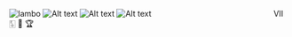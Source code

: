 ![lambo](https://i.pinimg.com/originals/5e/78/af/5e78affab2547d678e4c5458dd931381.gif)
![Alt text](https://blogger.googleusercontent.com/img/b/R29vZ2xl/AVvXsEjG4RBYdsYVf66QKc__O0j5JmfAMPH8x8xFmV7PBkw6BBW8uaP8_3jI-j-Vd59iSp032Ccj80zQL1lvqPLD9THVQa0z4U7QfLVIyrIN0EpWEzVdokfjMj5dJicQeLe9II76wlNh_RQyn4kZ_51VHk-mrlYhJbuKOqDrDbGu2h43sJkFU_ecZDbnqoojzUI_/w640-h360/1portogun.PNG)
![Alt text](https://blogger.googleusercontent.com/img/b/R29vZ2xl/AVvXsEhSQ2YUsKew_5c4PzwV9_aCLowh2PcdbadTaQinPKNj9VRwAVnJ32cfsK4jJ8odXXzxpzi0-tJnl14z7wSOhDej0mSASx-P1VlrmTMk2v_WPi7GHIkyt1s9S53stfm-98Taosw6pdziu7-sKXfM8emvUJHHJJk-zViqTF8xayOUA6aPN1XfrZ4UvWMSNGwu/w640-h354/2portogun.PNG)
![Alt text](https://blogger.googleusercontent.com/img/b/R29vZ2xl/AVvXsEioH-pCUKBnIW9va_iylm_JMpmJDUatMwsH6XB4LALZKpTlumo2L1BDNpMSi1saaBxiQOJFMu_Ygf8ESY3D_p96N0xH5rc8LFTVMM6x7GNP4GeAOJ-4Otn2YFqqwg8AQfKILEw73frmHeNJL_hw0xR1LqedaCrl6kVeX4m-DwxJ9Bcdm3A-zPMC7uJw2G9j/w640-h362/4portogun.PNG)‎ ‎ ‎ ‎ ‎ ‎ ‎ ‎ ‎ ‎ ‎ ‎ ‎ ‎ ‎ ‎ ‎ ‎ ‎ ‎ ‎ ‎ ‎ ‎ ‎ ‎ ‎ ‎ ‎ ‎ ‎ ‎ ‎ ‎ ‎ ‎ ‎ ‎ ‎ ‎ ‎ ‎ ‎ ‎ ‎ ‎ ‎ ‎ ‎ ‎ ‎ ‎ ‎ ‎ ‎ ‎ ‎ ‎ ‎ ‎ ‎ ‎ ‎ ‎ ‎ ‎ ‎ ‎ ‎ ‎ ‎ ‎ ‎ ‎ ‎ ‎ ‎ ‎ ‎ ‎ ‎ ‎ ‎ ‎ ‎ ‎ ‎ ‎ ‎ ‎ ‎ ‎ ‎ ‎ ‎ ‎ ‎ ‎ ‎ ‎ ‎ ‎ ‎ ‎ ‎ ‎ ‎ ‎ ‎ ‎ ‎ ‎ ‎ ‎ ‎ ‎ ‎ ‎ ‎ ‎ ‎ ‎ ‎ ‎ ‎ ‎ ‎ ‎ ‎ ‎ ‎ ‎ ‎ ‎ Ⅶ  🀧  🥇 🏆



